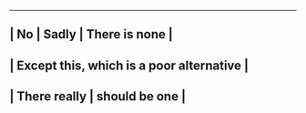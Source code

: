 --------------------------------------------------
| No | Sadly        | There is none              |
--------------------------------------------------
| Except this, which is a poor alternative       |
--------------------------------------------------
| There really      | should be one              |
--------------------------------------------------

